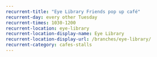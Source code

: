 ```yaml
---
recurrent-title: "Eye Library Friends pop up café"
recurrent-day: every other Tuesday
recurrent-times: 1030-1200
recurrent-location: eye-library
recurrent-location-display-name: Eye Library
recurrent-location-display-url: /branches/eye-library/
recurrent-category: cafes-stalls
---
```

